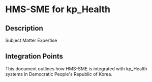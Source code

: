 # HMS-SME for kp_Health

## Description

Subject Matter Expertise

## Integration Points

This document outlines how HMS-SME is integrated with kp_Health systems in Democratic People's Republic of Korea.
